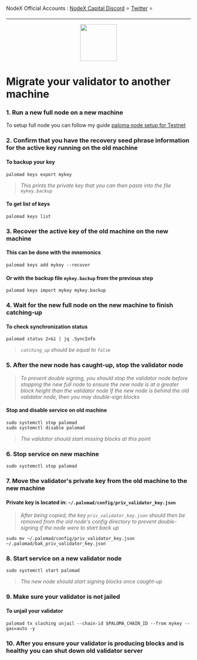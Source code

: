 <span tyle="font-size:14px" align="right">NodeX Official Accounts :
<span style="font-size:14px" align="right">
<a href="https://discord.gg/JqQNcwff2e" target="_blank">NodeX Capital Discord</a></span> ⭐ 
<span style="font-size:14px" align="right">
<a href="https://twitter.com/nodexploit/" target="_blank">Twitter</a></span> ⭐ 
<span style="font-size:14px" align="right">
<hr>

<p align="center">
  <img height="100" height="auto" src="https://user-images.githubusercontent.com/50621007/172488614-7d93b016-5fe4-4a51-99e2-67da5875ab7a.png">
</p>

# Migrate your validator to another machine

### 1. Run a new full node on a new machine
To setup full node you can follow my guide [paloma node setup for Testnet](https://github.com/kj89/testnet_manuals/blob/main/paloma/README.md)

### 2. Confirm that you have the recovery seed phrase information for the active key running on the old machine

#### To backup your key
```
palomad keys export mykey
```
> _This prints the private key that you can then paste into the file `mykey.backup`_

#### To get list of keys
```
palomad keys list
```

### 3. Recover the active key of the old machine on the new machine

#### This can be done with the mnemonics
```
palomad keys add mykey --recover
```

#### Or with the backup file `mykey.backup` from the previous step
```
palomad keys import mykey mykey.backup
```

### 4. Wait for the new full node on the new machine to finish catching-up

#### To check synchronization status
```
palomad status 2>&1 | jq .SyncInfo
```
> _`catching_up` should be equal to `false`_

### 5. After the new node has caught-up, stop the validator node

> _To prevent double signing, you should stop the validator node before stopping the new full node to ensure the new node is at a greater block height than the validator node_
> _If the new node is behind the old validator node, then you may double-sign blocks_

#### Stop and disable service on old machine
```
sudo systemctl stop palomad
sudo systemctl disable palomad
```
> _The validator should start missing blocks at this point_

### 6. Stop service on new machine
```
sudo systemctl stop palomad
```

### 7. Move the validator's private key from the old machine to the new machine
#### Private key is located in: `~/.palomad/config/priv_validator_key.json`

> _After being copied, the key `priv_validator_key.json` should then be removed from the old node's config directory to prevent double-signing if the node were to start back up_
```
sudo mv ~/.palomad/config/priv_validator_key.json ~/.palomad/bak_priv_validator_key.json
```

### 8. Start service on a new validator node
```
sudo systemctl start palomad
```
> _The new node should start signing blocks once caught-up_

### 9. Make sure your validator is not jailed
#### To unjail your validator
```
palomad tx slashing unjail --chain-id $PALOMA_CHAIN_ID --from mykey --gas=auto -y
```

### 10. After you ensure your validator is producing blocks and is healthy you can shut down old validator server
